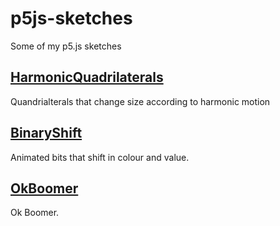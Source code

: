 # p5js-sketches
Some of my p5.js sketches 

## [HarmonicQuadrilaterals](https://amriarshad.github.io/p5js-sketches/HarmonicQuadrilaterals/index)
Quandrialterals that change size according to harmonic motion

## [BinaryShift](https://amriarshad.github.io/p5js-sketches/BinaryShift/index)
Animated bits that shift in colour and value.

## [OkBoomer](https://amriarshad.github.io/p5js-sketches/OkBoomer/index)
Ok Boomer.
